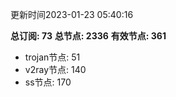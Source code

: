 更新时间2023-01-23 05:40:16

**总订阅: 73**
**总节点: 2336**
**有效节点: 361**
- trojan节点: 51
- v2ray节点: 140
- ss节点: 170
